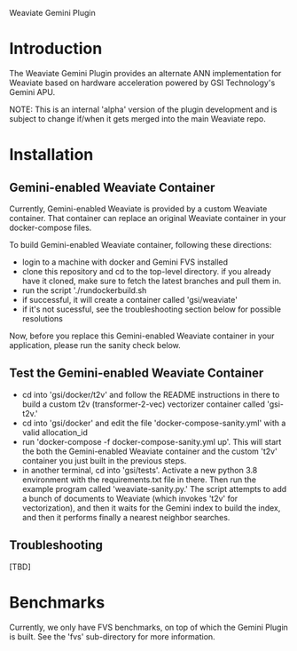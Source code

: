 
Weaviate Gemini Plugin

# Introduction

The Weaviate Gemini Plugin provides an alternate ANN implementation for Weaviate based on hardware acceleration powered by GSI Technology's Gemini APU.

NOTE: This is an internal 'alpha' version of the plugin development and is subject to change if/when it gets merged into the main Weaviate repo.

# Installation

## Gemini-enabled Weaviate Container

Currently, Gemini-enabled Weaviate is provided by a custom Weaviate container.  That container can replace an original Weaviate container in your docker-compose files.

To build Gemini-enabled Weaviate container, following these directions:

* login to a machine with docker and Gemini FVS installed
* clone this repository and cd to the top-level directory.  if you already have it cloned, make sure to fetch the latest branches and pull them in.
* run the script './rundockerbuild.sh
* if successful, it will create a container called 'gsi/weaviate'
* if it's not sucessful, see the troubleshooting section below for possible resolutions

Now, before you replace this Gemini-enabled Weaviate container in your application, please run the sanity check below.

## Test the Gemini-enabled Weaviate Container

* cd into 'gsi/docker/t2v' and follow the README instructions in there to build a custom t2v (transformer-2-vec) vectorizer container called 'gsi-t2v.'
* cd into 'gsi/docker' and edit the file 'docker-compose-sanity.yml' with a valid allocation_id
* run 'docker-compose -f docker-compose-sanity.yml up'.  This will start the both the Gemini-enabled Weaviate container and the custom 't2v' container you just built in the previous steps.
* in another terminal, cd into 'gsi/tests'.  Activate a new python 3.8 environment with the requirements.txt file in there.  Then run the example program called 'weaviate-sanity.py.'  The script attempts to add a bunch of documents to Weaviate (which invokes 't2v' for vectorization), and then it waits for the Gemini index to build the index, and then it performs finally a nearest neighbor searches.

## Troubleshooting

[TBD]

# Benchmarks

Currently, we only have FVS benchmarks, on top of which the Gemini Plugin is built.  See the 'fvs' sub-directory for more information.

